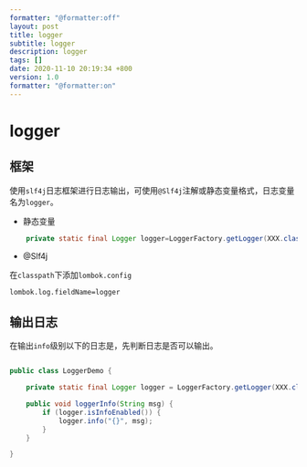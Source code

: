 ```yaml
---
formatter: "@formatter:off"
layout: post 
title: logger 
subtitle: logger 
description: logger 
tags: []
date: 2020-11-10 20:19:34 +800 
version: 1.0
formatter: "@formatter:on"
---
```


# logger

## 框架

使用`slf4j`日志框架进行日志输出，可使用`@Slf4j`注解或静态变量格式，日志变量名为`logger`。

* 静态变量

```java
    private static final Logger logger=LoggerFactory.getLogger(XXX.class);
```

* @Slf4j

在`classpath`下添加`lombok.config`

```properties
lombok.log.fieldName=logger
```

## 输出日志

在输出`info`级别以下的日志是，先判断日志是否可以输出。

```java

public class LoggerDemo {

    private static final Logger logger = LoggerFactory.getLogger(XXX.class);

    public void loggerInfo(String msg) {
        if (logger.isInfoEnabled()) {
            logger.info("{}", msg);
        }
    }

}
```
